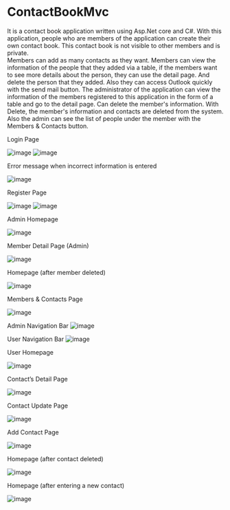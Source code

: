 # ContactBookMvc
It is a contact book application written using Asp.Net core and C#.
With this application, people who are members of the application can create their own contact book. 
This contact book is not visible to other members and is private. 	
Members can add as many contacts as they want. Members can view the information of the people that they added via a table, if the members want to see more details about the person, they can use the detail page. And delete the person that they added. 
Also they can access Outlook quickly with the send mail button. 
The administrator of the application can view the information of the members registered to this application in the form of a table and go to the detail page. 
Can delete the member's information. With Delete, the member's information and contacts are deleted from the system. Also the admin can see the list of people under the member with the Members & Contacts button.

Login Page 

![image](https://user-images.githubusercontent.com/74821649/190853265-dd616ee0-8c89-41cb-959a-ae733c1f20be.png)
![image](https://user-images.githubusercontent.com/74821649/190853267-738ec729-f698-4c0e-8d99-f81bee905bdb.png)

Error message when incorrect information is entered

![image](https://user-images.githubusercontent.com/74821649/190853317-f0e4bf9b-4d0a-4b6b-88d2-440ebc24ac5c.png)

Register Page

![image](https://user-images.githubusercontent.com/74821649/190853323-59c2d696-781f-4eac-a9d0-3c4f8d5934d6.png)
![image](https://user-images.githubusercontent.com/74821649/190853328-b1d06565-b685-4cc5-b3bf-58cc2d5a46a2.png)

Admin Homepage

![image](https://user-images.githubusercontent.com/74821649/190853342-d5fbf226-ebdb-4362-b9f3-e67c7b538b6e.png)

Member Detail Page (Admin)

![image](https://user-images.githubusercontent.com/74821649/190853354-7490716d-8299-461c-b49b-c13f08acd863.png)

Homepage (after member deleted)

![image](https://user-images.githubusercontent.com/74821649/190853365-96718c51-e769-4fd4-a057-b9e7f58b71b7.png)

Members & Contacts Page

![image](https://user-images.githubusercontent.com/74821649/190853388-746d63fe-96c2-4fb8-851f-f34a53554e4a.png)

Admin Navigation Bar
![image](https://user-images.githubusercontent.com/74821649/190853403-a72ba2f9-3dcb-482f-b00b-55acf6bc331a.png)

User Navigation Bar
![image](https://user-images.githubusercontent.com/74821649/190853412-723da632-0ff5-492c-935c-ae1360d4ba2a.png)

User Homepage

![image](https://user-images.githubusercontent.com/74821649/190853420-a82d8f97-5450-451f-8d42-fc997fc629fe.png)

Contact’s Detail Page 

![image](https://user-images.githubusercontent.com/74821649/190853426-0869c77f-e41b-49e0-b5ff-d008f4bdf45c.png)

Contact Update Page 

![image](https://user-images.githubusercontent.com/74821649/190853430-e5c3dfa2-07f8-4ffa-87a9-5a576f6f9201.png)

Add Contact Page

![image](https://user-images.githubusercontent.com/74821649/190853434-872bf3e2-e912-4521-bfd4-9aac040e1b8b.png)

Homepage (after contact deleted)

![image](https://user-images.githubusercontent.com/74821649/190853441-b6cb172f-5b7f-4ca5-a5a4-d617116adce8.png)

Homepage (after entering a new contact)

![image](https://user-images.githubusercontent.com/74821649/190853444-ff73da79-cccd-41b1-ac08-dcfb2892da20.png)



